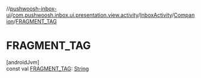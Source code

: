 //[pushwoosh-inbox-ui](../../../../index.md)/[com.pushwoosh.inbox.ui.presentation.view.activity](../../index.md)/[InboxActivity](../index.md)/[Companion](index.md)/[FRAGMENT_TAG](-f-r-a-g-m-e-n-t_-t-a-g.md)

# FRAGMENT_TAG

[androidJvm]\
const val [FRAGMENT_TAG](-f-r-a-g-m-e-n-t_-t-a-g.md): [String](https://kotlinlang.org/api/latest/jvm/stdlib/kotlin-stdlib/kotlin/-string/index.html)
